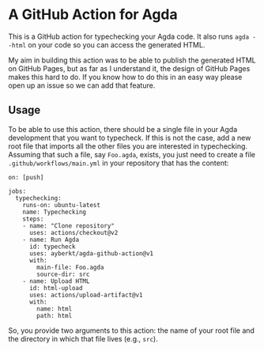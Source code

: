 # A GitHub Action for Agda

This is a GitHub action for typechecking your Agda code. It also runs
`agda --html` on your code so you can access the generated HTML.

My aim in building this action was to be able to publish the generated HTML on
GitHub Pages, but as far as I understand it, the design of GitHub Pages makes
this hard to do. If you know how to do this in an easy way please open up an
issue so we can add that feature.

## Usage

To be able to use this action, there should be a single file in your Agda
development that you want to typecheck. If this is not the case, add a new root
file that imports all the other files you are interested in typechecking.
Assuming that such a file, say `Foo.agda`, exists, you just need to create a
file `.github/workflows/main.yml` in your repository that has the content:

```
on: [push]

jobs:
  typechecking:
    runs-on: ubuntu-latest
    name: Typechecking
    steps:
    - name: "Clone repository"
      uses: actions/checkout@v2
    - name: Run Agda
      id: typecheck
      uses: ayberkt/agda-github-action@v1
      with:
        main-file: Foo.agda
        source-dir: src
    - name: Upload HTML
      id: html-upload
      uses: actions/upload-artifact@v1
      with:
        name: html
        path: html
```

So, you provide two arguments to this action: the name of your root file and the
directory in which that file lives (e.g., `src`).
